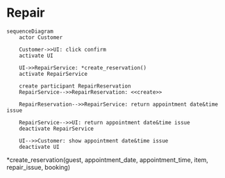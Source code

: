 # Repair
``` mermaid
sequenceDiagram
    actor Customer
        
    Customer->>UI: click confirm
    activate UI
    
    UI->>RepairService: *create_reservation()
    activate RepairService

    create participant RepairReservation
    RepairService-->>RepairReservation: <<create>>

    RepairReservation-->>RepairService: return appointment date&time issue

    RepairService-->>UI: return appointment date&time issue
    deactivate RepairService

    UI-->>Customer: show appointment date&time issue
    deactivate UI

```

*create_reservation(guest, appointment_date, appointment_time, item, repair_issue, booking)